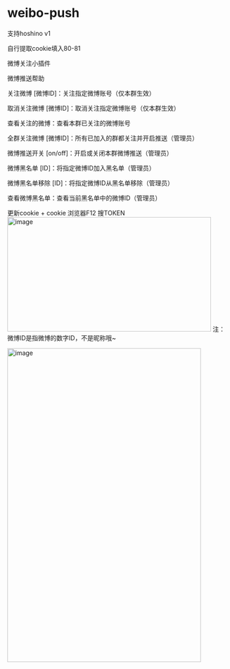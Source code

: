 # weibo-push
支持hoshino v1

自行提取cookie填入80-81

微博关注小插件

微博推送帮助

关注微博 [微博ID]：关注指定微博账号（仅本群生效） 

取消关注微博 [微博ID]：取消关注指定微博账号（仅本群生效） 

查看关注的微博：查看本群已关注的微博账号 

全群关注微博 [微博ID]：所有已加入的群都关注并开启推送（管理员）

微博推送开关 [on/off]：开启或关闭本群微博推送（管理员） 

微博黑名单 [ID]：将指定微博ID加入黑名单（管理员）

微博黑名单移除 [ID]：将指定微博ID从黑名单移除（管理员）

查看微博黑名单：查看当前黑名单中的微博ID（管理员）

更新cookie + cookie  浏览器F12 搜TOKEN
 <img width="463" height="260" alt="image" src="https://github.com/user-attachments/assets/09840b95-e092-4ad8-87eb-094447d75221" />
注：微博ID是指微博的数字ID，不是昵称哦~

<img width="440" height="713" alt="image" src="https://github.com/user-attachments/assets/7fd5f877-60aa-4e28-8f3f-9731e9177508" />
